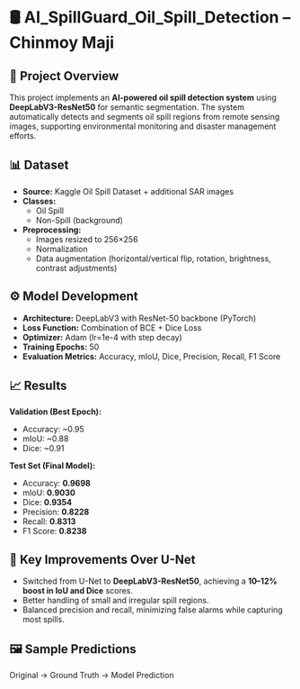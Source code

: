# 🛢️ AI_SpillGuard_Oil_Spill_Detection – Chinmoy Maji

## 📌 Project Overview
This project implements an **AI-powered oil spill detection system** using **DeepLabV3-ResNet50** for semantic segmentation. 
The system automatically detects and segments oil spill regions from remote sensing images, supporting environmental monitoring and disaster management efforts.

## 📊 Dataset
- **Source:** Kaggle Oil Spill Dataset + additional SAR images
- **Classes:**
  - Oil Spill
  - Non-Spill (background)
- **Preprocessing:**
  - Images resized to 256×256
  - Normalization
  - Data augmentation (horizontal/vertical flip, rotation, brightness, contrast adjustments)

## ⚙️ Model Development
- **Architecture:** DeepLabV3 with ResNet-50 backbone (PyTorch)
- **Loss Function:** Combination of BCE + Dice Loss
- **Optimizer:** Adam (lr=1e-4 with step decay)
- **Training Epochs:** 50
- **Evaluation Metrics:** Accuracy, mIoU, Dice, Precision, Recall, F1 Score

## 📈 Results
**Validation (Best Epoch):**
- Accuracy: ~0.95
- mIoU: ~0.88
- Dice: ~0.91

**Test Set (Final Model):**
- Accuracy: **0.9698**
- mIoU: **0.9030**
- Dice: **0.9354**
- Precision: **0.8228**
- Recall: **0.8313**
- F1 Score: **0.8238**

## 🎯 Key Improvements Over U-Net
- Switched from U-Net to **DeepLabV3-ResNet50**, achieving a **10–12% boost in IoU and Dice** scores.
- Better handling of small and irregular spill regions.
- Balanced precision and recall, minimizing false alarms while capturing most spills.

## 🖼️ Sample Predictions
Original → Ground Truth → Model Prediction
